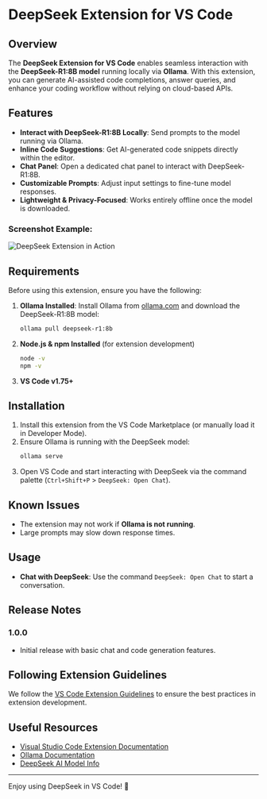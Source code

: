 # DeepSeek Extension for VS Code

## Overview
The **DeepSeek Extension for VS Code** enables seamless interaction with the **DeepSeek-R1:8B model** running locally via **Ollama**. With this extension, you can generate AI-assisted code completions, answer queries, and enhance your coding workflow without relying on cloud-based APIs.

## Features
- **Interact with DeepSeek-R1:8B Locally**: Send prompts to the model running via Ollama.
- **Inline Code Suggestions**: Get AI-generated code snippets directly within the editor.
- **Chat Panel**: Open a dedicated chat panel to interact with DeepSeek-R1:8B.
- **Customizable Prompts**: Adjust input settings to fine-tune model responses.
- **Lightweight & Privacy-Focused**: Works entirely offline once the model is downloaded.

### Screenshot Example:
![DeepSeek Extension in Action](https://github.com/user-attachments/assets/4d5eed9c-22db-470a-ba47-d9d5544aeaec)


## Requirements
Before using this extension, ensure you have the following:

1. **Ollama Installed**: Install Ollama from [ollama.com](https://ollama.com) and download the DeepSeek-R1:8B model:
   ```sh
   ollama pull deepseek-r1:8b
   ```
2. **Node.js & npm Installed** (for extension development)
   ```sh
   node -v
   npm -v
   ```
3. **VS Code v1.75+**

## Installation
1. Install this extension from the VS Code Marketplace (or manually load it in Developer Mode).
2. Ensure Ollama is running with the DeepSeek model:
   ```sh
   ollama serve
   ```
3. Open VS Code and start interacting with DeepSeek via the command palette (`Ctrl+Shift+P` > `DeepSeek: Open Chat`).


## Known Issues
- The extension may not work if **Ollama is not running**.
- Large prompts may slow down response times.

## Usage
- **Chat with DeepSeek**: Use the command `DeepSeek: Open Chat` to start a conversation.

## Release Notes
### 1.0.0
- Initial release with basic chat and code generation features.



## Following Extension Guidelines
We follow the [VS Code Extension Guidelines](https://code.visualstudio.com/api/get-started/extension-anatomy) to ensure the best practices in extension development.

## Useful Resources
- [Visual Studio Code Extension Documentation](https://code.visualstudio.com/api)
- [Ollama Documentation](https://ollama.ai/docs)
- [DeepSeek AI Model Info](https://deepseek.ai/)

---

Enjoy using DeepSeek in VS Code! 🚀
